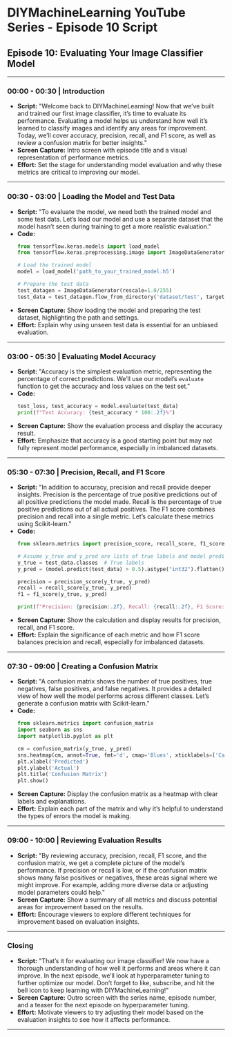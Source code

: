 
# DIYMachineLearning YouTube Series - Episode 10 Script

## Episode 10: Evaluating Your Image Classifier Model

---

### 00:00 - 00:30 | Introduction
- **Script:** "Welcome back to DIYMachineLearning! Now that we’ve built and trained our first image classifier, it’s time to evaluate its performance. Evaluating a model helps us understand how well it’s learned to classify images and identify any areas for improvement. Today, we’ll cover accuracy, precision, recall, and F1 score, as well as review a confusion matrix for better insights."
- **Screen Capture:** Intro screen with episode title and a visual representation of performance metrics.
- **Effort:** Set the stage for understanding model evaluation and why these metrics are critical to improving our model.

---

### 00:30 - 03:00 | Loading the Model and Test Data
- **Script:** "To evaluate the model, we need both the trained model and some test data. Let’s load our model and use a separate dataset that the model hasn’t seen during training to get a more realistic evaluation."
- **Code:**
  ```python
  from tensorflow.keras.models import load_model
  from tensorflow.keras.preprocessing.image import ImageDataGenerator

  # Load the trained model
  model = load_model('path_to_your_trained_model.h5')

  # Prepare the test data
  test_datagen = ImageDataGenerator(rescale=1.0/255)
  test_data = test_datagen.flow_from_directory('dataset/test', target_size=(128, 128), batch_size=32, class_mode='binary')
  ```
- **Screen Capture:** Show loading the model and preparing the test dataset, highlighting the path and settings.
- **Effort:** Explain why using unseen test data is essential for an unbiased evaluation.

---

### 03:00 - 05:30 | Evaluating Model Accuracy
- **Script:** "Accuracy is the simplest evaluation metric, representing the percentage of correct predictions. We’ll use our model’s `evaluate` function to get the accuracy and loss values on the test set."
- **Code:**
  ```python
  test_loss, test_accuracy = model.evaluate(test_data)
  print(f"Test Accuracy: {test_accuracy * 100:.2f}%")
  ```
- **Screen Capture:** Show the evaluation process and display the accuracy result.
- **Effort:** Emphasize that accuracy is a good starting point but may not fully represent model performance, especially in imbalanced datasets.

---

### 05:30 - 07:30 | Precision, Recall, and F1 Score
- **Script:** "In addition to accuracy, precision and recall provide deeper insights. Precision is the percentage of true positive predictions out of all positive predictions the model made. Recall is the percentage of true positive predictions out of all actual positives. The F1 score combines precision and recall into a single metric. Let’s calculate these metrics using Scikit-learn."
- **Code:**
  ```python
  from sklearn.metrics import precision_score, recall_score, f1_score

  # Assume y_true and y_pred are lists of true labels and model predictions
  y_true = test_data.classes  # True labels
  y_pred = (model.predict(test_data) > 0.5).astype("int32").flatten()  # Model predictions

  precision = precision_score(y_true, y_pred)
  recall = recall_score(y_true, y_pred)
  f1 = f1_score(y_true, y_pred)

  print(f"Precision: {precision:.2f}, Recall: {recall:.2f}, F1 Score: {f1:.2f}")
  ```
- **Screen Capture:** Show the calculation and display results for precision, recall, and F1 score.
- **Effort:** Explain the significance of each metric and how F1 score balances precision and recall, especially for imbalanced datasets.

---

### 07:30 - 09:00 | Creating a Confusion Matrix
- **Script:** "A confusion matrix shows the number of true positives, true negatives, false positives, and false negatives. It provides a detailed view of how well the model performs across different classes. Let’s generate a confusion matrix with Scikit-learn."
- **Code:**
  ```python
  from sklearn.metrics import confusion_matrix
  import seaborn as sns
  import matplotlib.pyplot as plt

  cm = confusion_matrix(y_true, y_pred)
  sns.heatmap(cm, annot=True, fmt='d', cmap='Blues', xticklabels=['Cat', 'Dog'], yticklabels=['Cat', 'Dog'])
  plt.xlabel('Predicted')
  plt.ylabel('Actual')
  plt.title('Confusion Matrix')
  plt.show()
  ```
- **Screen Capture:** Display the confusion matrix as a heatmap with clear labels and explanations.
- **Effort:** Explain each part of the matrix and why it’s helpful to understand the types of errors the model is making.

---

### 09:00 - 10:00 | Reviewing Evaluation Results
- **Script:** "By reviewing accuracy, precision, recall, F1 score, and the confusion matrix, we get a complete picture of the model’s performance. If precision or recall is low, or if the confusion matrix shows many false positives or negatives, these areas signal where we might improve. For example, adding more diverse data or adjusting model parameters could help."
- **Screen Capture:** Show a summary of all metrics and discuss potential areas for improvement based on the results.
- **Effort:** Encourage viewers to explore different techniques for improvement based on evaluation insights.

---

### Closing
- **Script:** "That’s it for evaluating our image classifier! We now have a thorough understanding of how well it performs and areas where it can improve. In the next episode, we’ll look at hyperparameter tuning to further optimize our model. Don’t forget to like, subscribe, and hit the bell icon to keep learning with DIYMachineLearning!"
- **Screen Capture:** Outro screen with the series name, episode number, and a teaser for the next episode on hyperparameter tuning.
- **Effort:** Motivate viewers to try adjusting their model based on the evaluation insights to see how it affects performance.

---
